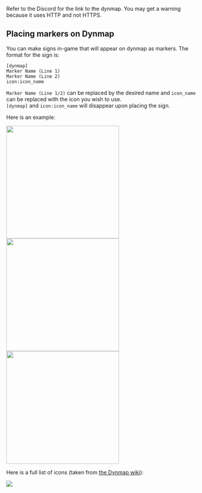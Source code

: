 Refer to the Discord for the link to the dynmap. You may get a warning because it uses HTTP and not HTTPS.

## Placing markers on Dynmap

You can make signs in-game that will appear on dynmap as markers. The format for the sign is:

```
[dynmap]
Marker Name (Line 1)
Marker Name (Line 2)
icon:icon_name
```

`Marker Name (Line 1/2)` can be replaced by the desired name and `icon_name` can be replaced with the icon you wish to use. <br>
`[dynmap]` and `icon:icon_name` will disappear upon placing the sign.

Here is an example:

<img src="https://user-images.githubusercontent.com/126373500/221394034-0eaef597-c6e2-4eff-9b0a-9b117de74d80.png" width="300">
<img src="https://user-images.githubusercontent.com/126373500/221394038-68169f03-76a4-40da-b2d5-86ab836b4afd.png" width="300">
<img src="https://user-images.githubusercontent.com/126373500/221394041-a831ebd2-9187-42d3-86e4-1733a2702608.png" width="300">

Here is a full list of icons (taken from [the Dynmap wiki](https://github.com/webbukkit/dynmap/wiki/Using-markers)):

<img src="https://camo.githubusercontent.com/564f8e6e4f240bcb3dd14876b4de0ccf5535fc3117e7160924c46eeb895152bf/687474703a2f2f6d696b657072696d6d2e636f6d2f696d616765732f4d61726b6572732e706e67">
